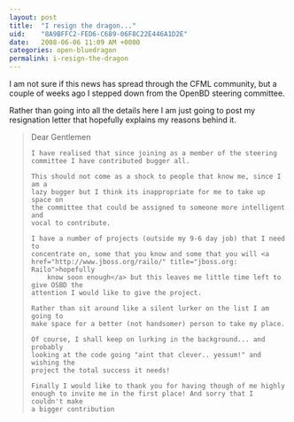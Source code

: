 ```yaml
---
layout: post
title:  "I resign the dragon..."
uid:	"8A9BFFC2-FED6-C689-06F8C22E446A1D2E"
date:   2008-06-06 11:09 AM +0000
categories: open-bluedragon
permalink: i-resign-the-dragon
---
```

I am not sure if this news has spread through the CFML community, but a couple of weeks ago I stepped down from the OpenBD steering committee.

Rather than going into all the details here I am just going to post my resignation letter that hopefully explains my reasons behind it.

<blockquote>
	Dear Gentlemen

	I have realised that since joining as a member of the steering  
	committee I have contributed bugger all.

	This should not come as a shock to people that know me, since I am a  
	lazy bugger but I think its inappropriate for me to take up space on  
	the committee that could be assigned to someone more intelligent and  
	vocal to contribute.

	I have a number of projects (outside my 9-6 day job) that I need to  
	concentrate on, some that you know and some that you will <a href="http://www.jboss.org/railo/" title="jboss.org: Railo">hopefully  
		know soon enough</a> but this leaves me little time left to give OSBD the  
	attention I would like to give the project.

	Rather than sit around like a silent lurker on the list I am going to  
	make space for a better (not handsomer) person to take my place.

	Of course, I shall keep on lurking in the background... and probably  
	looking at the code going "aint that clever.. yessum!" and wishing the  
	project the total success it needs!

	Finally I would like to thank you for having though of me highly  
	enough to invite me in the first place! And sorry that I couldn't make  
	a bigger contribution
	
</blockquote>